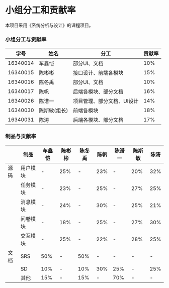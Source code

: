 ﻿# 小组分工和贡献率

本项目采用《系统分析与设计》的课程项目。
### 小组分工与贡献率

| 学号 | 姓名 | 分工 | 贡献率 |
| ---- | ---- | ---- | ---- |
| 16340014 | 车鑫恺 | 部分UI、文档 | 10% |
| 16340015 | 陈彬彬 | 接口设计、前端各模块 | 15% |
| 16340016 | 陈冬禹 | 部分UI、文档 | 10% |
| 16340017 | 陈帆 | 后端各模块、部分文档 | 16% |
| 16340026 | 陈谱一 | 项目管理、部分文档、UI设计 | 14% |
| 16340030 | 陈斯敏(组长) | 前端各模块 | 18% |
| 16340031 | 陈涛 | 后端各模块、部分文档 | 17% |

### 制品与贡献率

| | 制品 | 车鑫恺 | 陈彬彬 | 陈冬禹 | 陈帆 | 陈谱一 | 陈斯敏 | 陈涛 |
| ---- | ---- | ---- | ---- | ---- | ---- | ---- | ---- | ---- |
| 源码 | 用户模块 | - | 25% | - | 23% | - | 20% | 32% | 
| | 任务模块 | - | 23%| - | 25% | - | 27% | 25% | 
| | 消息模块 | - | 24%| - | 30% | - | 25% | 21% | 
| | 问卷模块 | - | 18%| - | 25% | - | 27% | 30% | 
| | 交互模块 | - | 25%| - | 22% | - | 28% | 25% | 
|文档| SRS | 50% | - | 50% | - | - | - | - | 
| | SD | 10% | - | 10% | 30% | 25% | - | 25% | 
| | 其他 | 15% | - | 15% | - | 70% | - | - | 

